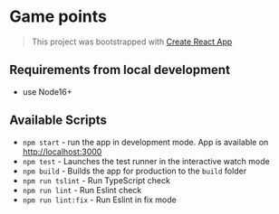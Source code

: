 # Game points

> This project was bootstrapped with [Create React App](https://github.com/facebook/create-react-app)  

## Requirements from local development

* use Node16+

## Available Scripts

* `npm start` - run the app in development mode. App is available on [http://localhost:3000](http://localhost:3000)
* `npm test` - Launches the test runner in the interactive watch mode
* `npm build` - Builds the app for production to the `build` folder
* `npm run tslint` - Run TypeScript check
* `npm run lint` - Run Eslint check
* `npm run lint:fix` - Run Eslint in fix mode
